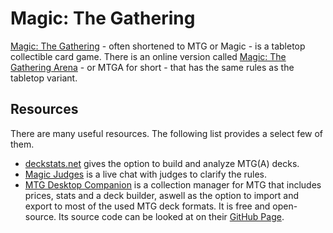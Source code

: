 # Magic: The Gathering

[Magic: The Gathering](https://magic.wizards.com) - often shortened to MTG or Magic - is a tabletop
collectible card game.
There is an online version called [Magic: The Gathering Arena](https://magic.wizards.com/mtgarena) -
or MTGA for short - that has the same rules as the tabletop variant.

## Resources

There are many useful resources.
The following list provides a select few of them.

- [deckstats.net](https://deckstats.net/) gives the option to build and analyze MTG(A) decks.
- [Magic Judges](https://chat.magicjudges.org/mtgrules/) is a live chat with judges to clarify the
  rules.
- [MTG Desktop Companion](https://www.mtgcompanion.org/) is a collection manager for MTG that
  includes prices, stats and a deck builder, aswell as the option to import and export to most of
  the used MTG deck formats.
  It is free and open-source.
  Its source code can be looked at on their
  [GitHub Page](https://github.com/nicho92/MtgDesktopCompanion).
